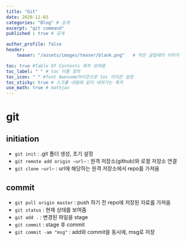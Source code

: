 ```yaml
---
title: "Git"
date: 2020-11-03
categories: "Blog" # 공개
excerpt: "git command"
published : true # 공개

author_profile: false
header:
    teaser: "/assets/images/teaser/blank.png"   # 작은 글일때의 이미지

toc: true #Table Of Contents 목차 보여줌
toc_label: " " # toc 이름 정의
toc_icon: " " #font Awesome아이콘으로 toc 아이콘 설정
toc_sticky: true # 스크롤 내릴때 같이 내려가는 목차
use_math: true # mathjax
---
```



# git

## initiation

- `git init` : .git 폴더 생성, 초기 설정
- `git remote add origin ~url~` : 원격 저장소(github)와 로컬 저장소 연결
- `git clone ~url~` : url에 해당하는 원격 저장소에서 repo를 가져옴


## commit

- `git pull origin master` : push 하기 전 repo에 저장된 자료를 가져옴
- `git status` : 현재 상태를 보여줌
- `git add .` : 변경된 파일을 stage
- `git commit` : stage 후 commit
- `git commit -am "msg"` : add와 commit을 동시에, msg로 저장
